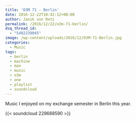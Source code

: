 ```yaml
---
title: 'O3M 71 - Berlin'
date: 2016-12-22T10:42:12+00:00
author: Janik von Rotz
permalink: /2016/12/22/o3m-71-berlin/
dsq_thread_id:
  - "5402239045"
image: /wp-content/uploads/2016/12/O3M-71-Berlin.jpg
categories:
  - Music
tags:
  - berlin
  - machine
  - man
  - music
  - o3m
  - one
  - playlist
  - soundcloud
---
```

Music I enjoyed on my exchange semester in Berlin this year.

{{< soundcloud 229688590 >}}